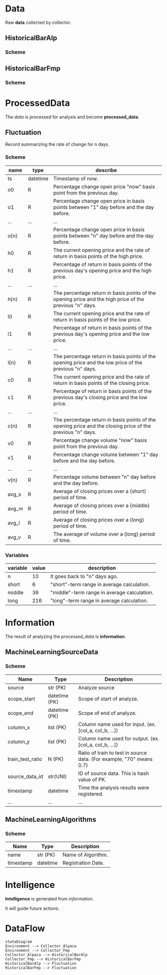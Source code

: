 # Data
Raw **data** collected by collector.
## HistoricalBarAlp
### Scheme
## HistoricalBarFmp
### Scheme

# ProcessedData
The *data* is processed for analysis and become **processed_data**.
## Fluctuation
Record summarizing the rate of change for n days.

### Scheme
| name  | type     | describe                                                                                                   |
|-------|----------|------------------------------------------------------------------------------------------------------------|
| ts    | datetime | Timestamp of now.                                                                                          |
| o0    | R        | Percentage change open price "now" basis point from the previous day.                                      |
| o1    | R        | Percentage change open price in basis points between "1" day before and the day before.                    |
| ...   | ...      | ...                                                                                                        |
| o{n}  | R        | Percentage change open price in basis points between "n" day before and the day before.                    |
| h0    | R        | The current opening price and the rate of return in basis points of the high price.                        |
| h1    | R        | Percentage of return in basis points of the previous day's opening price and the high price.               |
| ...   | ...      | ...                                                                                                        |
| h{n}  | R        | The percentage return in basis points of the opening price and the high price of the previous "n" days.    |
| l0    | R        | The current opening price and the rate of return in basis points of the low price.                         |
| l1    | R        | Percentage of return in basis points of the previous day's opening price and the low price.                |
| ...   | ...      | ...                                                                                                        |
| l{n}  | R        | The percentage return in basis points of the opening price and the low price of the previous "n" days.     |
| c0    | R        | The current opening price and the rate of return in basis points of the closing price.                     |
| c1    | R        | Percentage of return in basis points of the previous day's closing price and the low price.                |
| ...   | ...      | ...                                                                                                        |
| c{n}  | R        | The percentage return in basis points of the opening price and the closing price of the previous "n" days. |
| v0    | R        | Percentage change volume "now" basis point from the previous day.                                          |
| v1    | R        | Percentage change volume between "1" day before and the day before.                                        |
| ...   | ...      | ...                                                                                                        |
| v{n}  | R        | Percentage volume between "n" day before and the day before.                                               |
| avg_s | R        | Average of closing prices over a {short} period of time.                                                   |
| avg_m | R        | Average of closing prices over a {middle} period of time.                                                  |
| avg_l | R        | Average of closing prices over a {long} period of time.                                                    |
| avg_v | R        | The average of volume over a {long} period of time.                                                        |

### Variables
| variable | value | description                                 |
|----------|-------|---------------------------------------------|
| n        | 10    | It goes back to "n" days ago.               |
| short    | 6     | "short"-term range in average calculation.  |
| middle   | 36    | "middle"-term range in average calculation. |
| long     | 216   | "long"-term range in average calculation.   |

# Information
The result of analyzing the *processed_data* is **information**.

## MachineLearningSourceData
### Scheme
| Name             | Type          | Description                                                          |
|------------------|---------------|----------------------------------------------------------------------|
| source           | str (PK)      | Analyze source                                                       |
| scope_start      | datetime (PK) | Scope of start of analyze.                                           |
| scope_end        | datetime (PK) | Scope of end of analyze.                                             |
| column_x         | list (PK)     | Column name used for input. (ex. [col_a, col_b, ...])                |
| column_y         | list (PK)     | Column name used for output. (ex. [col_a, col_b, ...])               |
| train_test_ratio | N (PK)        | Ratio of train to test in source data. (For example, "70" means 0.7) |
| source_data_id   | str(UNI)      | ID of source data. This is hash value of PK.                         |
| timestamp        | datetime      | Time the analysis results were registered.                           |
| ...              | ...           | ...                                                                  |

## MachineLearningAlgorithms
### Scheme
| Name      | Type     | Description        |
|-----------|----------|--------------------|
| name      | str (PK) | Name of Algorithm. |
| timestamp | datetime | Registration Date. |


# Intelligence
**Intelligence** is generated from *information*.

It will guide future actions.

# DataFlow
```mermaid
stateDiagram
Environment --> Collector_Alpaca
Environment --> Collector_Fmp 
Collector_Alpaca --> HistoricalBarAlp
Collector_Fmp --> HistoricalBarFmp
HistoricalBarAlp --> Fluctuation
HistoricalBarFmp --> Fluctuation
```
